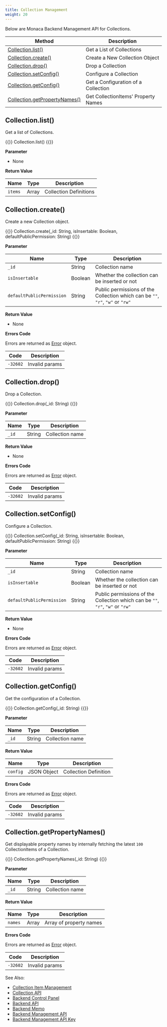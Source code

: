 ```yaml
---
title: Collection Management
weight: 20
---
```


Below are Monaca Backend Management API for Collections.

Method | Description
-------|-------------------------------
[Collection.list()](#collection-list) | Get a List of Collections
[Collection.create()](#collection-create) | Create a New Collection Object
[Collection.drop()](#collection-drop) | Drop a Collection
[Collection.setConfig()](#collection-setconfig) | Configure a Collection
[Collection.getConfig()](#collection-getconfig) | Get a Configuration of a Collection
[Collection.getPropertyNames()](#collection-getpropertynames) | Get CollectionItems' Property Names

## Collection.list()

Get a list of Collections.

{{<highlight javascript>}}
Collection.list()
{{</highlight>}}

**Parameter**

- None

**Return Value**

Name | Type | Description
-----|------|----------------
`items` | Array | Collection Definitions

## Collection.create()

Create a new Collection object.

{{<highlight javascript>}}
Collection.create(_id: String, isInsertable: Boolean, defaultPublicPermission: String)
{{</highlight>}}

**Parameter**

Name | Type | Description
-----|------|----------------
`_id` | String | Collection name
`isInsertable` | Boolean | Whether the collection can be inserted or not
`defaultPublicPermission` | String | Public permissions of the Collection which can be `""`, `"r"`, `"w"` or `"rw"`

**Return Value**

- None

**Errors Code**

Errors are returned as [Error](../../cloud/error/) object.

Code | Description
-----|--------------------------
`-32602` |  Invalid params

## Collection.drop()

Drop a Collection.

{{<highlight javascript>}}
Collection.drop(_id: String)
{{</highlight>}}

**Parameter**

Name | Type | Description
-----|------|----------------
`_id` | String | Collection name

**Return Value**

- None

**Errors Code**

Errors are returned as [Error](../../cloud/error/) object.

Code | Description
-----|--------------------------
`-32602` |  Invalid params

## Collection.setConfig()

Configure a Collection.

{{<highlight javascript>}}
Collection.setConfig(_id: String, isInsertable: Boolean, defaultPublicPermission: String)
{{</highlight>}}

**Parameter**

Name | Type | Description
-----|------|----------------
`_id`  | String | Collection name
`isInsertable` | Boolean | Whether the collection can be inserted or not
`defaultPublicPermission` | String | Public permissions of the Collection which can be `""`, `"r"`, `"w"` or `"rw"`

**Return Value**

- None

**Errors Code** 

Errors are returned as [Error](../../cloud/error/) object.

Code | Description
-----|--------------------------
`-32602` |  Invalid params

## Collection.getConfig()

Get the configuration of a Collection.

{{<highlight javascript>}}
Collection.getConfig(_id: String)
{{</highlight>}}

**Parameter**

Name | Type | Description
-----|------|----------------
`_id`  | String | Collection name

**Return Value**

Name | Type | Description
-----|------|----------------
`config` | JSON Object |  Collection Definition

**Errors Code**

Errors are returned as [Error](../../cloud/error/) object.

Code | Description
-----|--------------------------
`-32602` |  Invalid params

## Collection.getPropertyNames()

Get displayable property names by internally fetching the latest `100`
CollectionItems of a Collection.

{{<highlight javascript>}}
Collection.getPropertyNames(_id: String)
{{</highlight>}}

**Parameter**

Name | Type | Description
-----|------|----------------
`_id`  | String | Collection name

**Return Value**

Name | Type | Description
-----|------|----------------
`names` | Array |  Array of property names

**Errors Code**

Errors are returned as [Error](../../cloud/error/) object.

Code | Description
-----|--------------------------
`-32602` |  Invalid params

See Also:

- [Collection Item Management](../collection_item)
- [Collection API](../../cloud/collection/)
- [Backend Control Panel](/en/products_guide/backend/control_panel/)
- [Backend API](../../cloud/)
- [Backend Memo](/en/sampleapp/samples/backend_memo/)
- [Backend Management API](../../cloud_management/)
- [Backend Management API Key](/en/products_guide/backend/control_panel/#backend-management-api-key)


